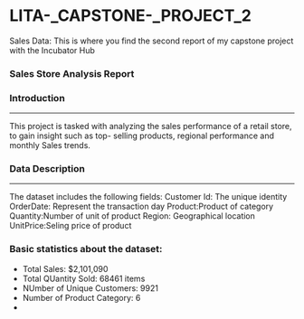 # LITA-_CAPSTONE-_PROJECT_2
Sales Data: This is where you find the second report of my capstone project with the Incubator Hub 

### Sales Store Analysis Report

### Introduction
---

This project is tasked with analyzing the sales performance of a retail store, to gain insight such as top- selling 
products, regional performance and monthly Sales trends. 

### Data Description
---

The dataset includes the following fields:
Customer Id: The unique identity
OrderDate: Represent the transaction day
Product:Product of category
Quantity:Number of unit of product
Region: Geographical location
UnitPrice:Seling price of product

### Basic statistics about the dataset:

 - Total Sales: $2,101,090
 - Total QUantity Sold: 68461 items
 - NUmber of Unique Customers: 9921
 - Number of Product Category: 6
 - 
